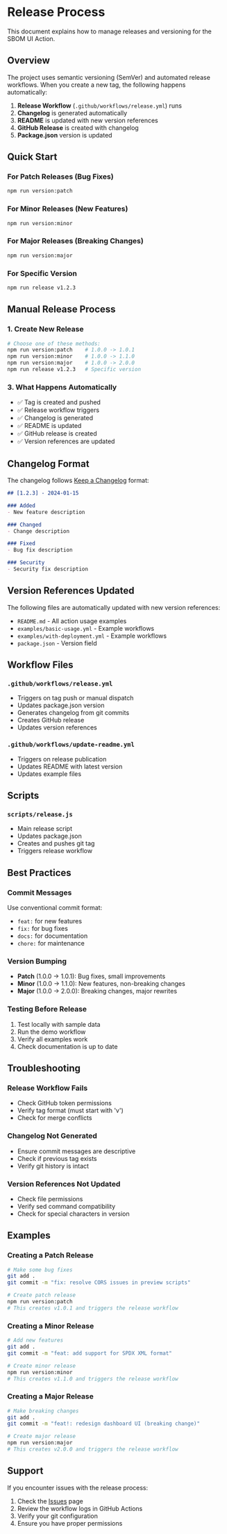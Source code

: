 # Release Process

This document explains how to manage releases and versioning for the SBOM UI Action.

## Overview

The project uses semantic versioning (SemVer) and automated release workflows. When you create a new tag, the following happens automatically:

1. **Release Workflow** (`.github/workflows/release.yml`) runs
2. **Changelog** is generated automatically
3. **README** is updated with new version references
4. **GitHub Release** is created with changelog
5. **Package.json** version is updated

## Quick Start

### For Patch Releases (Bug Fixes)
```bash
npm run version:patch
```

### For Minor Releases (New Features)
```bash
npm run version:minor
```

### For Major Releases (Breaking Changes)
```bash
npm run version:major
```

### For Specific Version
```bash
npm run release v1.2.3
```

## Manual Release Process

### 1. Create New Release
```bash
# Choose one of these methods:
npm run version:patch    # 1.0.0 -> 1.0.1
npm run version:minor    # 1.0.0 -> 1.1.0
npm run version:major    # 1.0.0 -> 2.0.0
npm run release v1.2.3   # Specific version
```

### 3. What Happens Automatically
- ✅ Tag is created and pushed
- ✅ Release workflow triggers
- ✅ Changelog is generated
- ✅ README is updated
- ✅ GitHub release is created
- ✅ Version references are updated

## Changelog Format

The changelog follows [Keep a Changelog](https://keepachangelog.com/) format:

```markdown
## [1.2.3] - 2024-01-15

### Added
- New feature description

### Changed
- Change description

### Fixed
- Bug fix description

### Security
- Security fix description
```

## Version References Updated

The following files are automatically updated with new version references:

- `README.md` - All action usage examples
- `examples/basic-usage.yml` - Example workflows
- `examples/with-deployment.yml` - Example workflows
- `package.json` - Version field

## Workflow Files

### `.github/workflows/release.yml`
- Triggers on tag push or manual dispatch
- Updates package.json version
- Generates changelog from git commits
- Creates GitHub release
- Updates version references

### `.github/workflows/update-readme.yml`
- Triggers on release publication
- Updates README with latest version
- Updates example files

## Scripts

### `scripts/release.js`
- Main release script
- Updates package.json
- Creates and pushes git tag
- Triggers release workflow


## Best Practices

### Commit Messages
Use conventional commit format:
- `feat:` for new features
- `fix:` for bug fixes
- `docs:` for documentation
- `chore:` for maintenance

### Version Bumping
- **Patch** (1.0.0 -> 1.0.1): Bug fixes, small improvements
- **Minor** (1.0.0 -> 1.1.0): New features, non-breaking changes
- **Major** (1.0.0 -> 2.0.0): Breaking changes, major rewrites

### Testing Before Release
1. Test locally with sample data
2. Run the demo workflow
3. Verify all examples work
4. Check documentation is up to date

## Troubleshooting

### Release Workflow Fails
- Check GitHub token permissions
- Verify tag format (must start with 'v')
- Check for merge conflicts

### Changelog Not Generated
- Ensure commit messages are descriptive
- Check if previous tag exists
- Verify git history is intact

### Version References Not Updated
- Check file permissions
- Verify sed command compatibility
- Check for special characters in version

## Examples

### Creating a Patch Release
```bash
# Make some bug fixes
git add .
git commit -m "fix: resolve CORS issues in preview scripts"

# Create patch release
npm run version:patch
# This creates v1.0.1 and triggers the release workflow
```

### Creating a Minor Release
```bash
# Add new features
git add .
git commit -m "feat: add support for SPDX XML format"

# Create minor release
npm run version:minor
# This creates v1.1.0 and triggers the release workflow
```

### Creating a Major Release
```bash
# Make breaking changes
git add .
git commit -m "feat!: redesign dashboard UI (breaking change)"

# Create major release
npm run version:major
# This creates v2.0.0 and triggers the release workflow
```

## Support

If you encounter issues with the release process:

1. Check the [Issues](https://github.com/sidbhasin13/sbom-ui-action/issues) page
2. Review the workflow logs in GitHub Actions
3. Verify your git configuration
4. Ensure you have proper permissions
